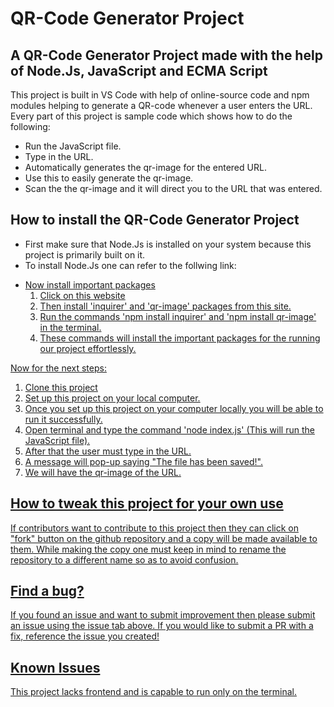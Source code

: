 # QR-Code Generator Project

## A QR-Code Generator Project made with the help of Node.Js, JavaScript and ECMA Script 

This project is built in VS Code with help of online-source code and npm modules helping to generate a QR-code whenever a user enters the URL. Every part of this project is sample code which shows how to do the following:

* Run the JavaScript file.
* Type in the URL.
* Automatically generates the qr-image for the entered URL.
* Use this to easily generate the qr-image.
* Scan the the qr-image and it will direct you to the URL that was entered.


## How to install the QR-Code Generator Project

* First make sure that Node.Js is installed on your system because this project is primarily built on it.
* To install Node.Js one can refer to the follwing link:

<a href="https://youtu.be/4FAtFwKVhn0?si=uQjjM5pvFcchAeuO" target="blank">

* Now install important packages
  1. Click on this website <a href="https://www.npmjs.com/" target="blank">
  2. Then install 'inquirer' and 'qr-image' packages from this site.
  3. Run the commands 'npm install inquirer' and 'npm install qr-image' in the terminal.
  4. These commands will install the important packages for the running our project effortlessly.

Now for the next steps:

1. Clone this project
2. Set up this project on your local computer.
3. Once you set up this project on your computer locally you will be able to run it successfully.
4. Open terminal and type the command 'node index.js' (This will run the JavaScript file).
5. After that the user must type in the URL.
6. A message will pop-up saying "The file has been saved!".
7. We will have the qr-image of the URL.


## How to tweak this project for your own use
If contributors want to contribute to this project then they can click on "fork" button on the github repository and a copy will be made available to them. While making the copy one must keep in mind to rename the repository to a different name so as to avoid confusion.

## Find a bug?
If you found an issue and want to submit improvement then please submit an issue using the issue tab above. If you would like to submit a PR with a fix, reference the issue you created!   

## Known Issues
This project lacks frontend and is capable to run only on the terminal. 